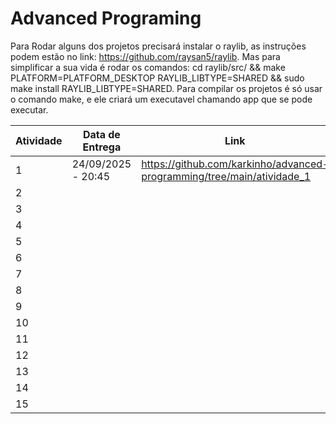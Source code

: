 # Advanced Programing

Para Rodar alguns dos projetos precisará instalar o raylib, as instruções podem estão no link: https://github.com/raysan5/raylib.
Mas para simplificar a sua vida é rodar os comandos: cd raylib/src/ && make PLATFORM=PLATFORM_DESKTOP RAYLIB_LIBTYPE=SHARED && sudo make install RAYLIB_LIBTYPE=SHARED.
Para compilar os projetos é só usar o comando make, e ele criará um executavel chamando app que se pode executar.

| Atividade | Data de Entrega | Link | Fez Tudo no Prazo Solicitado|
| -------- | ------- | ------- | ------- | 
| 1 | 24/09/2025 - 20:45 | https://github.com/karkinho/advanced-programming/tree/main/atividade_1 | https://drive.google.com/file/d/11jPNHsO6LuMC7sa8lP3A6AvJUP4pRbJ8/view?usp=sharing | Sim
| 2 | | | |
| 3 | | | |
| 4 | | | |
| 5 | | | |
| 6 | | | |
| 7 | | | |
| 8 | | | |
| 9 | | | |
| 10 | | | |
| 11 | | | |
| 12 | | | |
| 13 | | | |
| 14 | | | |
| 15 | | | |
